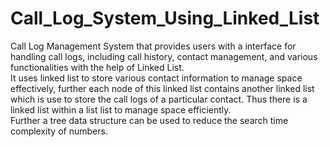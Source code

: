 # Call_Log_System_Using_Linked_List
Call Log Management System that provides users with a interface for handling call logs, including call history, contact management, and various functionalities with the help of Linked List.
<br>
It uses linked list to store various contact information to manage space effectively, further each node of this linked list contains another linked list which is use to store the call logs of a particular contact. Thus there is a linked list within a list list to manage space efficiently.
<br>
Further a tree data structure can be used to reduce the search time complexity of numbers.
